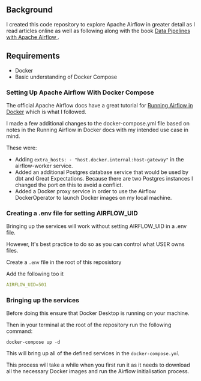 ## Background

I created this code repository to explore Apache Airflow in greater detail as I read articles online as well as following along with the book [Data Pipelines with Apache Airflow ](https://www.manning.com/books/data-pipelines-with-apache-airflow).

## Requirements

- Docker
- Basic understanding of Docker Compose

### Setting Up Apache Airflow With Docker Compose

The official Apache Airflow docs have a great tutorial for [Running Airflow in Docker](https://airflow.apache.org/docs/apache-airflow/stable/start/docker.html) which is what I followed.

I made a few additional changes to the docker-compose.yml file based on notes in the Running Airflow in Docker docs with my intended use case in mind.

These were:

- Adding `extra_hosts: - "host.docker.internal:host-gateway"` in the airflow-worker service. 
- Added an additional Postgres database service that would be used by dbt and Great Expectations. Because there are two Postgres instances I changed the port on this to avoid a conflict.
- Added a Docker proxy service in order to use the Airflow DockerOperator to launch Docker images on my local machine.

### Creating a .env file for setting AIRFLOW_UID

Bringing up the services will work without setting AIRFLOW_UID in a .env file. 

However, It's best practice to do so as you can control what USER owns files.

Create a `.env` file in the root of this reposistory

Add the following too it 

```yml 
AIRFLOW_UID=501
```

### Bringing up the services

Before doing this ensure that Docker Desktop is running on your machine.

Then in your terminal at the root of the repository run the following command:

```
docker-compose up -d
```

This will bring up all of the defined services in the ```docker-compose.yml```

This process will take a while when you first run it as it needs to download all the necessary Docker images and run the Airflow initialisation process.